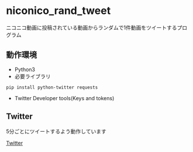# niconico_rand_tweet
ニコニコ動画に投稿されている動画からランダムで1件動画をツイートするプログラム
## 動作環境
* Python3
* 必要ライブラリ
```
pip install python-twitter requests

```
* Twitter Developer tools(Keys and tokens)
## Twitter
5分ごとにツイートするよう動作しています

[Twitter](https://twitter.com/nicoinfo_ramdom)